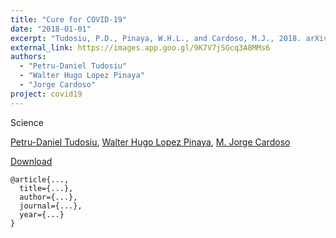 ```yaml
---
title: "Cure for COVID-19"
date: "2018-01-01"
excerpt: "Tudosiu, P.D., Pinaya, W.H.L., and Cardoso, M.J., 2018. arXiv preprint arXiv:2002.05692."
external_link: https://images.app.goo.gl/9K7V7jSGcq3A8MMs6
authors:
  - "Petru-Daniel Tudosiu"
  - "Walter Hugo Lopez Pinaya"
  - "Jorge Cardoso"
project: covid19
---
```


Science

[Petru-Daniel Tudosiu](/people/daniel_tudosiu), [Walter Hugo Lopez Pinaya](/people/walter_pinaya), [M. Jorge Cardoso](/people/jorge_cardoso)

<a href="{{page.external_link}}" target="_blank"> Download </a>

```
@article{...,
  title={...},
  author={...},
  journal={...},
  year={...}
}
```
